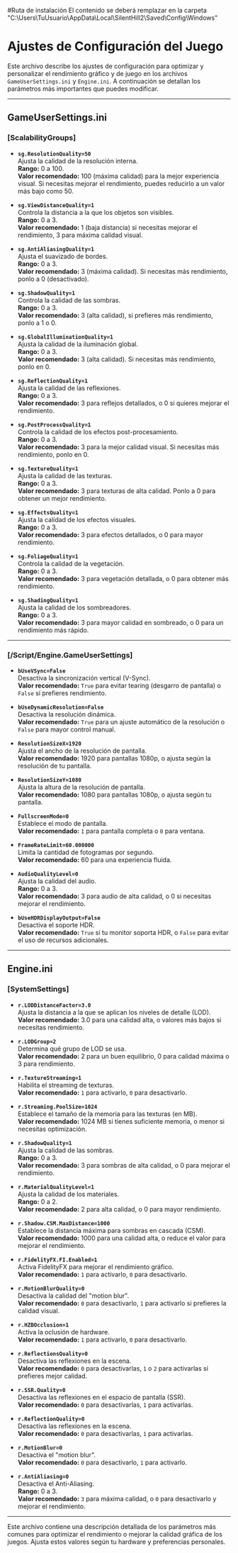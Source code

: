 #Ruta de instalación
El contenido se deberá remplazar en la carpeta "C:\Users\TuUsuario\AppData\Local\SilentHill2\Saved\Config\Windows"

# Ajustes de Configuración del Juego

Este archivo describe los ajustes de configuración para optimizar y personalizar el rendimiento gráfico y de juego en los archivos `GameUserSettings.ini` y `Engine.ini`. A continuación se detallan los parámetros más importantes que puedes modificar.

---

## GameUserSettings.ini

### [ScalabilityGroups]

- **`sg.ResolutionQuality=50`**  
  Ajusta la calidad de la resolución interna.  
  **Rango:** 0 a 100.  
  **Valor recomendado:** 100 (máxima calidad) para la mejor experiencia visual. Si necesitas mejorar el rendimiento, puedes reducirlo a un valor más bajo como 50.

- **`sg.ViewDistanceQuality=1`**  
  Controla la distancia a la que los objetos son visibles.  
  **Rango:** 0 a 3.  
  **Valor recomendado:** 1 (baja distancia) si necesitas mejorar el rendimiento, 3 para máxima calidad visual.

- **`sg.AntiAliasingQuality=1`**  
  Ajusta el suavizado de bordes.  
  **Rango:** 0 a 3.  
  **Valor recomendado:** 3 (máxima calidad). Si necesitas más rendimiento, ponlo a 0 (desactivado).

- **`sg.ShadowQuality=1`**  
  Controla la calidad de las sombras.  
  **Rango:** 0 a 3.  
  **Valor recomendado:** 3 (alta calidad), si prefieres más rendimiento, ponlo a 1 o 0.

- **`sg.GlobalIlluminationQuality=1`**  
  Ajusta la calidad de la iluminación global.  
  **Rango:** 0 a 3.  
  **Valor recomendado:** 3 (alta calidad). Si necesitas más rendimiento, ponlo en 0.

- **`sg.ReflectionQuality=1`**  
  Ajusta la calidad de las reflexiones.  
  **Rango:** 0 a 3.  
  **Valor recomendado:** 3 para reflejos detallados, o 0 si quieres mejorar el rendimiento.

- **`sg.PostProcessQuality=1`**  
  Controla la calidad de los efectos post-procesamiento.  
  **Rango:** 0 a 3.  
  **Valor recomendado:** 3 para la mejor calidad visual. Si necesitas más rendimiento, ponlo en 0.

- **`sg.TextureQuality=1`**  
  Ajusta la calidad de las texturas.  
  **Rango:** 0 a 3.  
  **Valor recomendado:** 3 para texturas de alta calidad. Ponlo a 0 para obtener un mejor rendimiento.

- **`sg.EffectsQuality=1`**  
  Ajusta la calidad de los efectos visuales.  
  **Rango:** 0 a 3.  
  **Valor recomendado:** 3 para efectos detallados, o 0 para mayor rendimiento.

- **`sg.FoliageQuality=1`**  
  Controla la calidad de la vegetación.  
  **Rango:** 0 a 3.  
  **Valor recomendado:** 3 para vegetación detallada, o 0 para obtener más rendimiento.

- **`sg.ShadingQuality=1`**  
  Ajusta la calidad de los sombreadores.  
  **Rango:** 0 a 3.  
  **Valor recomendado:** 3 para mayor calidad en sombreado, o 0 para un rendimiento más rápido.

---

### [/Script/Engine.GameUserSettings]

- **`bUseVSync=False`**  
  Desactiva la sincronización vertical (V-Sync).  
  **Valor recomendado:** `True` para evitar tearing (desgarro de pantalla) o `False` si prefieres rendimiento.

- **`bUseDynamicResolution=False`**  
  Desactiva la resolución dinámica.  
  **Valor recomendado:** `True` para un ajuste automático de la resolución o `False` para mayor control manual.

- **`ResolutionSizeX=1920`**  
  Ajusta el ancho de la resolución de pantalla.  
  **Valor recomendado:** 1920 para pantallas 1080p, o ajusta según la resolución de tu pantalla.

- **`ResolutionSizeY=1080`**  
  Ajusta la altura de la resolución de pantalla.  
  **Valor recomendado:** 1080 para pantallas 1080p, o ajusta según tu pantalla.

- **`FullscreenMode=0`**  
  Establece el modo de pantalla.  
  **Valor recomendado:** `1` para pantalla completa o `0` para ventana.

- **`FrameRateLimit=60.000000`**  
  Limita la cantidad de fotogramas por segundo.  
  **Valor recomendado:** 60 para una experiencia fluida.

- **`AudioQualityLevel=0`**  
  Ajusta la calidad del audio.  
  **Rango:** 0 a 3.  
  **Valor recomendado:** 3 para audio de alta calidad, o 0 si necesitas mejorar el rendimiento.

- **`bUseHDRDisplayOutput=False`**  
  Desactiva el soporte HDR.  
  **Valor recomendado:** `True` si tu monitor soporta HDR, o `False` para evitar el uso de recursos adicionales.

---

## Engine.ini

### [SystemSettings]

- **`r.LODDistanceFactor=3.0`**  
  Ajusta la distancia a la que se aplican los niveles de detalle (LOD).  
  **Valor recomendado:** 3.0 para una calidad alta, o valores más bajos si necesitas rendimiento.

- **`r.LODGroup=2`**  
  Determina qué grupo de LOD se usa.  
  **Valor recomendado:** 2 para un buen equilibrio, 0 para calidad máxima o 3 para rendimiento.

- **`r.TextureStreaming=1`**  
  Habilita el streaming de texturas.  
  **Valor recomendado:** `1` para activarlo, `0` para desactivarlo.

- **`r.Streaming.PoolSize=1024`**  
  Establece el tamaño de la memoria para las texturas (en MB).  
  **Valor recomendado:** 1024 MB si tienes suficiente memoria, o menor si necesitas optimización.

- **`r.ShadowQuality=1`**  
  Ajusta la calidad de las sombras.  
  **Rango:** 0 a 3.  
  **Valor recomendado:** 3 para sombras de alta calidad, o 0 para mejorar el rendimiento.

- **`r.MaterialQualityLevel=1`**  
  Ajusta la calidad de los materiales.  
  **Rango:** 0 a 2.  
  **Valor recomendado:** 2 para alta calidad, o 0 para mayor rendimiento.

- **`r.Shadow.CSM.MaxDistance=1000`**  
  Establece la distancia máxima para sombras en cascada (CSM).  
  **Valor recomendado:** 1000 para una calidad alta, o reduce el valor para mejorar el rendimiento.

- **`r.FidelityFX.FI.Enabled=1`**  
  Activa FidelityFX para mejorar el rendimiento gráfico.  
  **Valor recomendado:** `1` para activarlo, `0` para desactivarlo.

- **`r.MotionBlurQuality=0`**  
  Desactiva la calidad del "motion blur".  
  **Valor recomendado:** `0` para desactivarlo, `1` para activarlo si prefieres la calidad visual.

- **`r.HZBOcclusion=1`**  
  Activa la oclusión de hardware.  
  **Valor recomendado:** `1` para activarlo, `0` para desactivarlo.

- **`r.ReflectionsQuality=0`**  
  Desactiva las reflexiones en la escena.  
  **Valor recomendado:** `0` para desactivarlas, `1` o `2` para activarlas si prefieres mejor calidad.

- **`r.SSR.Quality=0`**  
  Desactiva las reflexiones en el espacio de pantalla (SSR).  
  **Valor recomendado:** `0` para desactivarlas, `1` para activarlas.

- **`r.ReflectionQuality=0`**  
  Desactiva las reflexiones en la escena.  
  **Valor recomendado:** `0` para desactivarlas, `1` para activarlas.

- **`r.MotionBlur=0`**  
  Desactiva el "motion blur".  
  **Valor recomendado:** `0` para desactivarlo, `1` para activarlo.

- **`r.AntiAliasing=0`**  
  Desactiva el Anti-Aliasing.  
  **Rango:** 0 a 3.  
  **Valor recomendado:** `3` para máxima calidad, o `0` para desactivarlo y mejorar el rendimiento.

---

Este archivo contiene una descripción detallada de los parámetros más comunes para optimizar el rendimiento o mejorar la calidad gráfica de los juegos. Ajusta estos valores según tu hardware y preferencias personales.
